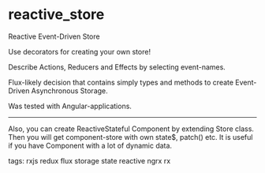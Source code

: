 # reactive_store
Reactive Event-Driven Store

Use decorators for creating your own store!

Describe Actions, Reducers and Effects by selecting event-names.

Flux-likely decision that contains simply types and methods to create Event-Driven Asynchronous Storage.

Was tested with Angular-applications.

*** 
Also, you can create ReactiveStateful Component by extending Store class. Then you will get component-store with own state$, patch() etc. It is useful if you have Component with a lot of dynamic data.


tags: rxjs redux flux storage state reactive ngrx rx 
